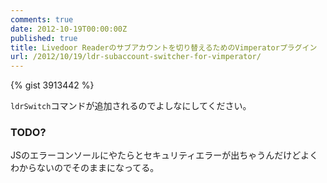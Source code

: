 ```yaml
---
comments: true
date: 2012-10-19T00:00:00Z
published: true
title: Livedoor Readerのサブアカウントを切り替えるためのVimperatorプラグイン
url: /2012/10/19/ldr-subaccount-switcher-for-vimperator/
---
```


{% gist 3913442 %}

`ldrSwitch`コマンドが追加されるのでよしなにしてください。

### TODO?
JSのエラーコンソールにやたらとセキュリティエラーが出ちゃうんだけどよくわからないのでそのままになってる。
